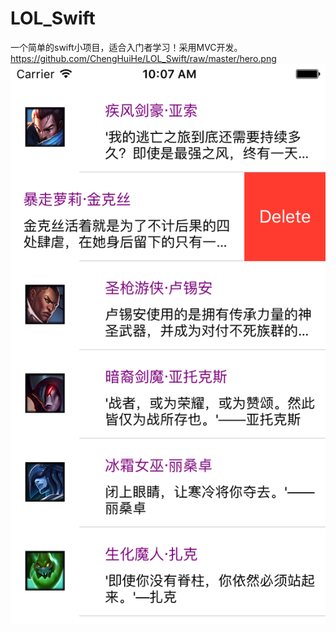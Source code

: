# LOL_Swift
一个简单的swift小项目，适合入门者学习！采用MVC开发。
 https://github.com/ChengHuiHe/LOL_Swift/raw/master/hero.png
![image](https://github.com/ChengHuiHe/LOL_Swift/raw/master/hero.png)
